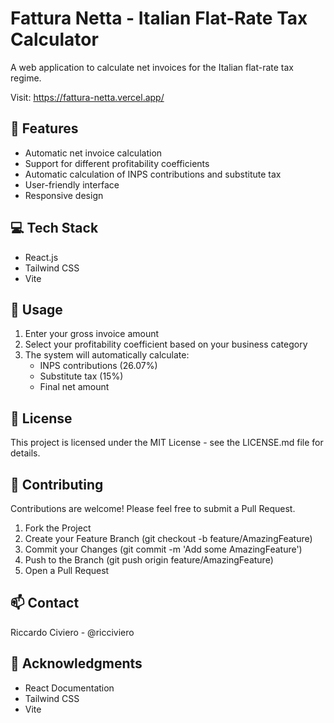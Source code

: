 # Fattura Netta - Italian Flat-Rate Tax Calculator

A web application to calculate net invoices for the Italian flat-rate tax regime.

Visit: https://fattura-netta.vercel.app/

## 🚀 Features

- Automatic net invoice calculation
- Support for different profitability coefficients
- Automatic calculation of INPS contributions and substitute tax
- User-friendly interface
- Responsive design

## 💻 Tech Stack

- React.js
- Tailwind CSS
- Vite

## 🔧 Usage
1. Enter your gross invoice amount
2. Select your profitability coefficient based on your business category
3. The system will automatically calculate:
    - INPS contributions (26.07%)
    - Substitute tax (15%)
    - Final net amount


## 📄 License
This project is licensed under the MIT License - see the LICENSE.md file for details.

## 🤝 Contributing
Contributions are welcome! Please feel free to submit a Pull Request.

1. Fork the Project
2. Create your Feature Branch (git checkout -b feature/AmazingFeature)
3. Commit your Changes (git commit -m 'Add some AmazingFeature')
4. Push to the Branch (git push origin feature/AmazingFeature)
5. Open a Pull Request

## 📫 Contact
Riccardo Civiero - @ricciviero

## 🙏 Acknowledgments
- React Documentation
- Tailwind CSS
- Vite
